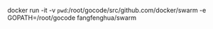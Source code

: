  docker run -it -v `pwd`:/root/gocode/src/github.com/docker/swarm -e GOPATH=/root/gocode  fangfenghua/swarm

